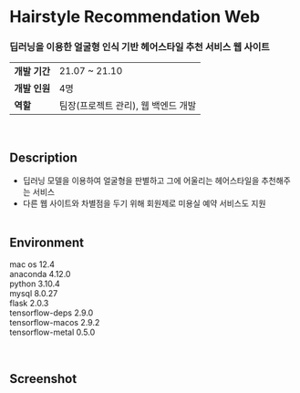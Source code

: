 # Hairstyle Recommendation Web
### 딥러닝을 이용한 얼굴형 인식 기반 헤어스타일 추천 서비스 웹 사이트
|  |  |
| - | - |
| **개발 기간** | 21.07 ~ 21.10 |
| **개발 인원** | 4명 | 
| **역할** | 팀장(프로젝트 관리), 웹 백엔드 개발 |

&nbsp;

## Description
- 딥러닝 모델을 이용하여 얼굴형을 판별하고 그에 어울리는 헤어스타일을 추천해주는 서비스
- 다른 웹 사이트와 차별점을 두기 위해 회원제로 미용실 예약 서비스도 지원  
&nbsp;

## Environment
mac os 12.4  
anaconda 4.12.0  
python 3.10.4  
mysql 8.0.27  
flask 2.0.3  
tensorflow-deps 2.9.0  
tensorflow-macos 2.9.2  
tensorflow-metal 0.5.0  
  
&nbsp;

## Screenshot  
